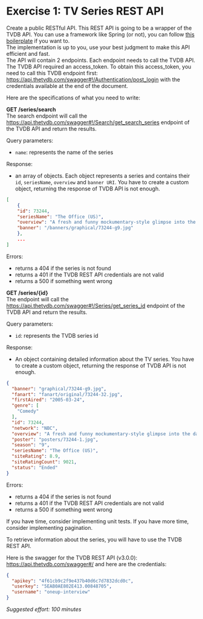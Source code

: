 # Exercise 1: TV Series REST API

Create a public RESTful API. This REST API is going to be a wrapper of the TVDB API.
You can use a framework like Spring (or not), you can follow [this boilerplate](https://spring.io/guides/gs/rest-service/) if you want to.    
The implementation is up to you, use your best judgment to make this API efficient and fast.  
The API will contain 2 endpoints. Each endpoint needs to call the TVDB API.  
The TVDB API required an access_token. To obtain this access_token, you need to call this TVDB endpoint first:
 https://api.thetvdb.com/swagger#!/Authentication/post_login with the credentials available at the end of the document.  

Here are the specifications of what you need to write:  

**GET /series/search**  
The search endpoint will call the https://api.thetvdb.com/swagger#!/Search/get_search_series endpoint of the TVDB API and return the results.

Query parameters:
- `name`: represents the name of the series

Response:
- an array of objects. Each object represents a series and contains their `id`, `seriesName`, `overview` and
 `banner URI`. You have to create a custom object, returning the response of TVDB API is not enough.

```JSON
[
    {
    "id": 73244,
    "seriesName": "The Office (US)",
    "overview": "A fresh and funny mockumentary-style glimpse into the daily interactions of the eccentric workers at the Dunder Mifflin paper supply company. This fast-paced comedy parodies contemporary American water-cooler culture.",
    "banner": "/banners/graphical/73244-g9.jpg"
    },
    ...
]
```
Errors:
- returns a 404 if the series is not found
- returns a 401 if the TVDB REST API credentials are not valid
- returns a 500 if something went wrong

**GET /series/{id}**  
The endpoint will call the https://api.thetvdb.com/swagger#!/Series/get_series_id endpoint of the TVDB API and return the results.

Query parameters:
- `id`: represents the TVDB series id

Response:
- An object containing detailed information about the TV series. You have to create a custom object, 
returning the response of TVDB API is not enough.

```JSON
{
  "banner": "graphical/73244-g9.jpg",
  "fanart": "fanart/original/73244-32.jpg",
  "firstAired": "2005-03-24",
  "genre": [
    "Comedy"
  ],
  "id": 73244,
  "network": "NBC",
  "overview": "A fresh and funny mockumentary-style glimpse into the daily interactions of the eccentric workers at the Dunder Mifflin paper supply company. This fast-paced comedy parodies contemporary American water-cooler culture.",
  "poster": "posters/73244-1.jpg",
  "season": "9",
  "seriesName": "The Office (US)",
  "siteRating": 8.9,
  "siteRatingCount": 9021,
  "status": "Ended"
}
```

Errors:
- returns a 404 if the series is not found
- returns a 401 if the TVDB REST API credentials are not valid
- returns a 500 if something went wrong

If you have time, consider implementing unit tests. If you have more time, consider implementing pagination.  

To retrieve information about the series, you will have to use the TVDB REST API.  

Here is the swagger for the TVDB REST API (v3.0.0): https://api.thetvdb.com/swagger#/ and
here are the credentials:
```JSON
{
  "apikey": "4f61cb9c2f9e437b40d6c7d7832dcd0c",
  "userkey": "5EAB0AE802E413.00848705",
  "username": "oneup-interview"
}
```

*Suggested effort: 100 minutes*